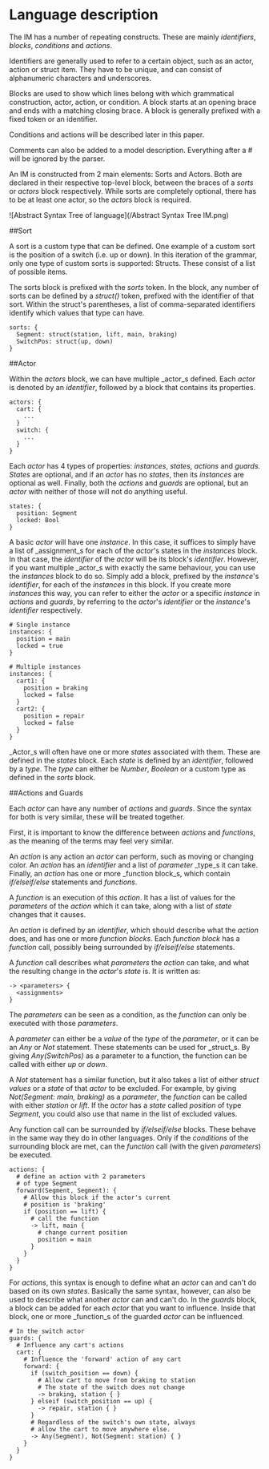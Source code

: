 # Language description
The IM has a number of repeating constructs. These are mainly _identifiers_, _blocks_, _conditions_ and _actions_.

Identifiers are generally used to refer to a certain object, such as an actor, action or struct item. They have to be unique, and can consist of alphanumeric characters and underscores.

Blocks are used to show which lines belong with which grammatical construction, actor, action, or condition. A block starts at an opening brace and ends with a matching closing brace. A block is generally prefixed with a fixed token or an identifier.

Conditions and actions will be described later in this paper.

Comments can also be added to a model description. Everything after a $\#$ will be ignored by the parser.

An IM is constructed from 2 main elements: Sorts and Actors. Both are declared in their respective top-level block, between the braces of a _sorts_ or _actors_ block respectively. While sorts are completely optional, there has to be at least one actor, so the _actors_ block is required.

![Abstract Syntax Tree of language](/Abstract Syntax Tree IM.png)

##Sort

A sort is a custom type that can be defined. One example of a custom sort is the position of a switch (i.e. up or down). In this iteration of the grammar, only one type of custom sorts is supported: Structs. These consist of a list of possible items.

The sorts block is prefixed with the _sorts_ token. In the block, any number of sorts can be defined by a _struct()_ token, prefixed with the identifier of that sort. Within the struct's parentheses, a list of comma-separated identifiers identify which values that type can have.

```
sorts: {
  Segment: struct(station, lift, main, braking)
  SwitchPos: struct(up, down)
}
```

##Actor

Within the _actors_ block, we can have multiple _actor_s defined. Each _actor_ is denoted by an _identifier_, followed by a block that contains its properties.

```
actors: {
  cart: {
    ...
  }
  switch: {
    ...
  }
}
```

Each _actor_ has 4 types of properties: _instances_, _states_, _actions_ and _guards_. _States_ are optional, and if an _actor_ has no _states_, then its _instances_ are optional as well. Finally, both the _actions_ and _guards_ are optional, but an _actor_ with neither of those will not do anything useful.

```
states: {
  position: Segment
  locked: Bool
}
```

A basic _actor_ will have one _instance_. In this case, it suffices to simply have a list of _assignment_s for each of the _actor_'s states in the _instances_ block. In that case, the _identifier_ of the _actor_ will be its block's _identifier_. However, if you want multiple _actor_s with exactly the same behaviour, you can use the _instances_ block to do so. Simply add a block, prefixed by the _instance_'s _identifier_, for each of the _instances_ in this block. If you create more _instances_ this way, you can refer to either the _actor_ or a specific _instance_ in _actions_ and _guards_, by referring to the _actor_'s _identifier_ or the _instance_'s _identifier_ respectively.

```
# Single instance
instances: {
  position = main
  locked = true
}

# Multiple instances
instances: {
  cart1: {
    position = braking
    locked = false
  }
  cart2: {
    position = repair
    locked = false
  }
}
```

_Actor_s will often have one or more _states_ associated with them. These are defined in the _states_ block. Each _state_ is defined by an _identifier_, followed by a _type_. The _type_ can either be _Number_, _Boolean_ or a custom type as defined in the _sorts_ block.

##Actions and Guards

Each _actor_ can have any number of _actions_ and _guards_. Since the syntax for both is very similar, these will be treated together.

First, it is important to know the difference between _actions_ and _functions_, as the meaning of the terms may feel very similar.

An _action_ is any action an _actor_ can perform, such as moving or changing color. An _action_ has an _identifier_ and a list of _parameter_ _type_s it can take. Finally, an _action_ has one or more _function block_s, which contain _if/elseif/else_ statements and _functions_.

A _function_ is an execution of this _action_. It has a list of values for the _parameters_ of the _action_ which it can take, along with a list of _state_ changes that it causes.

An _action_ is defined by an _identifier_, which should describe what the _action_ does, and has one or more _function blocks_. Each _function block_ has a _function_ call, possibly being surrounded by _if/elseif/else_ statements.

A _function_ call describes what _parameters_ the _action_ can take, and what the resulting change in the _actor_'s _state_ is. It is written as:

```
-> <parameters> {
  <assignments>
}
```

The _parameters_ can be seen as a condition, as the _function_ can only be executed with those _parameters_.

A _parameter_ can either be a _value_ of the _type_ of the _parameter_, or it can be an _Any_ or _Not_ statement. These statements can be used for _struct_s. By giving _Any(SwitchPos)_ as a parameter to a function, the function can be called with either _up_ or _down_. 

A _Not_ statement has a similar function, but it also takes a list of either _struct_ _values_ or a _state_ of that _actor_ to be excluded. For example, by giving _Not(Segment: main, braking)_ as a _parameter_, the _function_ can be called with either _station_ or _lift_. If the _actor_ has a _state_ called _position_ of type _Segment_, you could also use that name in the list of excluded values.

Any function call can be surrounded by _if/elseif/else_ blocks. These behave in the same way they do in other languages. Only if the _conditions_ of the surrounding block are met, can the _function_ call (with the given _parameters_) be executed.

```
actions: {
  # define an action with 2 parameters
  # of type Segment
  forward(Segment, Segment): {
    # Allow this block if the actor's current
    # position is 'braking'
    if (position == lift) {
      # call the function
      -> lift, main {
        # change current position
        position = main
      }
    }
  }
}
```

For _actions_, this syntax is enough to define what an _actor_ can and can't do based on its own _states_. Basically the same syntax, however, can also be used to describe what another _actor_ can and can't do. In the _guards_ block, a block can be added for each _actor_ that you want to influence. Inside that block, one or more _function_s of the guarded _actor_ can be influenced.

```
# In the switch actor
guards: {
  # Influence any cart's actions
  cart: {
    # Influence the 'forward' action of any cart
    forward: {
      if (switch_position == down) {
        # Allow cart to move from braking to station
        # The state of the switch does not change
        -> braking, station { }
      } elseif (switch_position == up) {
        -> repair, station { }
      }
      # Regardless of the switch's own state, always
      # allow the cart to move anywhere else.
      -> Any(Segment), Not(Segment: station) { }
    }
  }
}
```
